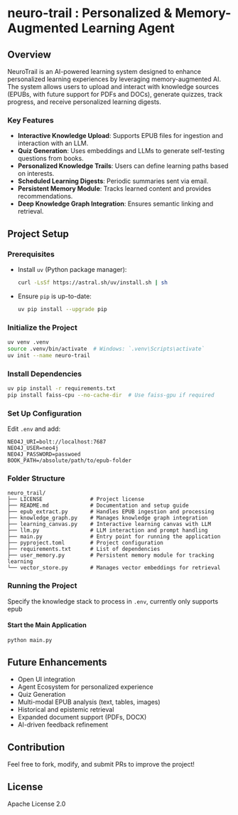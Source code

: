 # neuro-trail : Personalized & Memory-Augmented Learning Agent

## Overview
NeuroTrail is an AI-powered learning system designed to enhance personalized learning experiences by leveraging memory-augmented AI. The system allows users to upload and interact with knowledge sources (EPUBs, with future support for PDFs and DOCs), generate quizzes, track progress, and receive personalized learning digests.

### Key Features
- **Interactive Knowledge Upload**: Supports EPUB files for ingestion and interaction with an LLM.
- **Quiz Generation**: Uses embeddings and LLMs to generate self-testing questions from books.
- **Personalized Knowledge Trails**: Users can define learning paths based on interests.
- **Scheduled Learning Digests**: Periodic summaries sent via email.
- **Persistent Memory Module**: Tracks learned content and provides recommendations.
- **Deep Knowledge Graph Integration**: Ensures semantic linking and retrieval.

## Project Setup

### Prerequisites
- Install `uv` (Python package manager):
  ```sh
  curl -LsSf https://astral.sh/uv/install.sh | sh
  ```
- Ensure `pip` is up-to-date:
  ```sh
  uv pip install --upgrade pip
  ```

### Initialize the Project
```sh
uv venv .venv
source .venv/bin/activate  # Windows: `.venv\Scripts\activate`
uv init --name neuro-trail
```

### Install Dependencies
```sh
uv pip install -r requirements.txt
pip install faiss-cpu --no-cache-dir  # Use faiss-gpu if required
```

### Set Up Configuration
Edit `.env` and add:
```
NEO4J_URI=bolt://localhost:7687
NEO4J_USER=neo4j
NEO4J_PASSWORD=passwoed
BOOK_PATH=/absolute/path/to/epub-folder
```

### Folder Structure
```
neuro_trail/
├── LICENSE               # Project license
├── README.md             # Documentation and setup guide
├── epub_extract.py       # Handles EPUB ingestion and processing
├── knowledge_graph.py    # Manages knowledge graph integration
├── learning_canvas.py    # Interactive learning canvas with LLM
├── llm.py                # LLM interaction and prompt handling
├── main.py               # Entry point for running the application
├── pyproject.toml        # Project configuration
├── requirements.txt      # List of dependencies
├── user_memory.py        # Persistent memory module for tracking learning
└── vector_store.py       # Manages vector embeddings for retrieval
```

### Running the Project
Specify the knowledge stack to process in `.env`, currently only supports epub
#### Start the Main Application
```sh
python main.py
```

## Future Enhancements
- Open UI integration
- Agent Ecosystem for personalized experience
- Quiz Generation
- Multi-modal EPUB analysis (text, tables, images)
- Historical and epistemic retrieval
- Expanded document support (PDFs, DOCX)
- AI-driven feedback refinement

## Contribution
Feel free to fork, modify, and submit PRs to improve the project!

## License
Apache License 2.0
